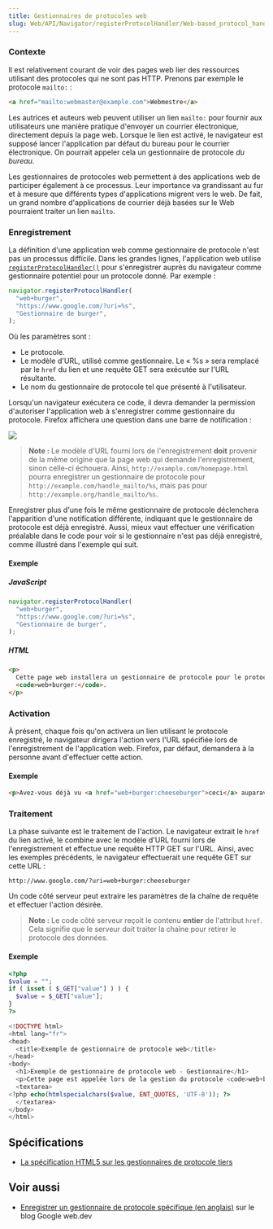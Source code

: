 ```yaml
---
title: Gestionnaires de protocoles web
slug: Web/API/Navigator/registerProtocolHandler/Web-based_protocol_handlers
---
```


### Contexte

Il est relativement courant de voir des pages web lier des ressources utilisant des protocoles qui ne sont pas HTTP. Prenons par exemple le protocole `mailto:`&nbsp;:

```html
<a href="mailto:webmaster@example.com">Webmestre</a>
```

Les autrices et auteurs web peuvent utiliser un lien `mailto:` pour fournir aux utilisateurs une manière pratique d'envoyer un courrier électronique, directement depuis la page web. Lorsque le lien est activé, le navigateur est supposé lancer l'application par défaut du bureau pour le courrier électronique. On pourrait appeler cela un gestionnaire de protocole _du bureau_.

Les gestionnaires de protocoles web permettent à des applications web de participer également à ce processus. Leur importance va grandissant au fur et à mesure que différents types d'applications migrent vers le web. De fait, un grand nombre d'applications de courrier déjà basées sur le Web pourraient traiter un lien `mailto`.

### Enregistrement

La définition d'une application web comme gestionnaire de protocole n'est pas un processus difficile. Dans les grandes lignes, l'application web utilise [`registerProtocolHandler()`](/fr/docs/Web/API/Navigator/registerProtocolHandler) pour s'enregistrer auprès du navigateur comme gestionnaire potentiel pour un protocole donné. Par exemple&nbsp;:

```js
navigator.registerProtocolHandler(
  "web+burger",
  "https://www.google.com/?uri=%s",
  "Gestionnaire de burger",
);
```

Où les paramètres sont&nbsp;:

- Le protocole.
- Le modèle d'URL, utilisé comme gestionnaire. Le «&nbsp;%s&nbsp;» sera remplacé par le `href` du lien et une requête GET sera exécutée sur l'URL résultante.
- Le nom du gestionnaire de protocole tel que présenté à l'utilisateur.

Lorsqu'un navigateur exécutera ce code, il devra demander la permission d'autoriser l'application web à s'enregistrer comme gestionnaire du protocole. Firefox affichera une question dans une barre de notification&nbsp;:

![](protocolregister.png)

> **Note :** Le modèle d'URL fourni lors de l'enregistrement **doit** provenir de la même origine que la page web qui demande l'enregistrement, sinon celle-ci échouera. Ainsi, `http://example.com/homepage.html` pourra enregistrer un gestionnaire de protocole pour `http://example.com/handle_mailto/%s`, mais pas pour `http://example.org/handle_mailto/%s`.

Enregistrer plus d'une fois le même gestionnaire de protocole déclenchera l'apparition d'une notification différente, indiquant que le gestionnaire de protocole est déjà enregistré. Aussi, mieux vaut effectuer une vérification préalable dans le code pour voir si le gestionnaire n'est pas déjà enregistré, comme illustré dans l'exemple qui suit.

#### Exemple

##### JavaScript

```js
navigator.registerProtocolHandler(
  "web+burger",
  "https://www.google.com/?uri=%s",
  "Gestionnaire de burger",
);
```

##### HTML

```html
<p>
  Cette page web installera un gestionnaire de protocole pour le protocole
  <code>web+burger:</code>.
</p>
```

### Activation

À présent, chaque fois qu'on activera un lien utilisant le protocole enregistré, le navigateur dirigera l'action vers l'URL spécifiée lors de l'enregistrement de l'application web. Firefox, par défaut, demandera à la personne avant d'effectuer cette action.

#### Exemple

```html
<p>Avez-vous déjà vu <a href="web+burger:cheeseburger">ceci</a> auparavant ?</p>
```

### Traitement

La phase suivante est le traitement de l'action. Le navigateur extrait le `href` du lien activé, le combine avec le modèle d'URL fourni lors de l'enregistrement et effectue une requête HTTP GET sur l'URL. Ainsi, avec les exemples précédents, le navigateur effectuerait une requête GET sur cette URL&nbsp;:

```
http://www.google.com/?uri=web+burger:cheeseburger
```

Un code côté serveur peut extraire les paramètres de la chaîne de requête et effectuer l'action désirée.

> **Note :** Le code côté serveur reçoit le contenu **entier** de l'attribut `href`. Cela signifie que le serveur doit traiter la chaîne pour retirer le protocole des données.

#### Exemple

```php
<?php
$value = "";
if ( isset ( $_GET["value"] ) ) {
  $value = $_GET["value"];
}
?>

<!DOCTYPE html>
<html lang="fr">
<head>
  <title>Exemple de gestionnaire de protocole web</title>
</head>
<body>
  <h1>Exemple de gestionnaire de protocole web - Gestionnaire</h1>
  <p>Cette page est appelée lors de la gestion du protocole <code>web+burger:</code>. Les données envoyées sont :</p>
  <textarea>
<?php echo(htmlspecialchars($value, ENT_QUOTES, 'UTF-8')); ?>
  </textarea>
</body>
</html>
```

## Spécifications

- [La spécification HTML5 sur les gestionnaires de protocole tiers](https://www.w3.org/TR/2011/WD-html5-20110525/timers.html#custom-handlers)

## Voir aussi

- [Enregistrer un gestionnaire de protocole spécifique (en anglais)](https://web.dev/registering-a-custom-protocol-handler/) sur le blog Google web.dev
